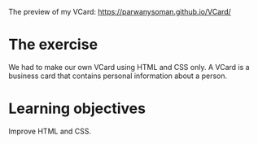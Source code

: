 The preview of my VCard: https://parwanysoman.github.io/VCard/ 

# The exercise
We had to make our own VCard using HTML and CSS only. A VCard is a business card that contains personal information about a person.

# Learning objectives 
Improve HTML and CSS.

